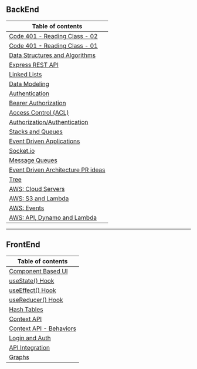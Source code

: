 ## BackEnd

| Table of contents                                                             |
| ----------------------------------------------------------------------------- |
| [Code 401 - Reading Class - 02](./Readings/Class02.md)                        |
| [Code 401 - Reading Class - 01](./Readings/Class01.md)                        |
| [Data Structures and Algorithms](./Readings/DataStructuresandAlgorithms.md)   |
| [Express REST API](./Readings/ExpressRESTAPI.md)                              |
| [Linked Lists](./Readings/linkedLists.md)                                     |
| [Data Modeling](./Readings/DataModeling.md)                                   |
| [Authentication](./Readings/Authentication.md)                                |
| [Bearer Authorization](./Readings/BearerAuthorization.md)                     |
| [Access Control (ACL)](./Readings/AccessControlACL.md)                        |
| [Authorization/Authentication](./Readings/AuthorizationAuthentication.md)     |
| [Stacks and Queues](./Readings/StacksandQueues.md)                            |
| [Event Driven Applications](./Readings/EventDrivenApplications.md)            |
| [Socket.io](./Readings/Socket.io.md)                                          |
| [Message Queues](./Readings/MessageQueues.md)                                 |
| [Event Driven Architecture PR ideas](./Readings/EventDrivenApplicationsPR.md) |
| [Tree](./Readings/Tree.md)                                                    |
| [AWS: Cloud Servers](./Readings/AWSCloudServers.md)                           |
| [AWS: S3 and Lambda](./Readings/AWSS3Lambda.md)                               |
| [AWS: Events](./Readings/AWSEvents.md)                                        |
| [AWS: API, Dynamo and Lambda](./Readings/AWSDynamoLambda.md)                  |

---

## FrontEnd

| Table of contents                                              |
| -------------------------------------------------------------- |
| [Component Based UI](././Readings/ComponentBasedUI.md)         |
| [useState() Hook](././Readings/useStateHook.md)                |
| [useEffect() Hook](././Readings/useEffectHook.md)              |
| [useReducer() Hook](././Readings/AdvancedStatewithReducers.md) |
| [Hash Tables](././Readings/HashTables.md)                      |
| [Context API](././Readings/ContextAPI.md)                      |
| [Context API - Behaviors](././Readings/ContextAPI.md)          |
| [Login and Auth ](././Readings/LoginandAuth.md)                |
| [API Integration](././Readings/APIIntegration.md)              |
| [Graphs](././Readings/GraphsQuiz.md)                           |

